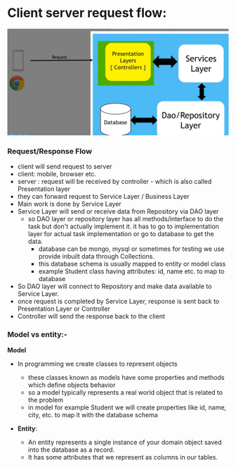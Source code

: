 

# Client server request flow:

![cleint server request flow](../images/springboot_restapi/1.1_Client_Server_Request_Flow.jpg)

### Request/Response Flow
- client will send request to server
- client: mobile, browser etc.
- server : request will be received by controller - which is also called Presentation layer
- they can forward request to Service Layer / Business Layer
- Main work is done by Service Layer
- Service Layer will send or receive data from Repository via DAO layer
  - so DAO layer or repository layer has all methods/interface to do the task but don't actually implement it. it has to go to implementation layer for actual task implementation or go to database to get the data.
    - database can be mongo, mysql or sometimes for testing we use provide inbuilt data through Collections. 
    - this database schema is usually mapped to entity or model class 
    - example Student class having attributes: id, name etc. to map to database
- So DAO layer will connect to Repository  and make data available to Service Layer.
- once request is completed by Service Layer, response is sent back to Presentation Layer or Controller
- Controller will send the response back to the client


### Model vs entity:- 

**Model**
- In programming we create classes to represent objects
    - these classes known as models have some properties and methods which define objects behavior
    - so a model typically represents a real world object that is related to the problem
    - in model for example Student we will create properties like id, name, city, etc. to map it with the database schema



- **Entity**:
    - An entity represents a single instance of your domain object saved into the database as a record.
    - It has some attributes that we represent as columns in our tables.